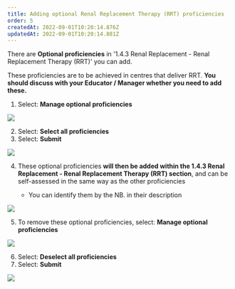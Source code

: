 ```yaml
---
title: Adding optional Renal Replacement Therapy (RRT) proficiencies​
order: 5
createdAt: 2022-09-01T10:20:14.876Z
updatedAt: 2022-09-01T10:20:14.881Z
---
```

There are **Optional proficiencies** in '1.4.3 Renal Replacement - Renal Replacement Therapy (RRT)' you can add. ​

These proficiencies are to be achieved in centres that deliver RRT. **You should discuss with your Educator / Manager whether you need to add these.​**

1. Select: **Manage optional proficiencies​**

![](/img/le-5-rrt-1.jpg)

2. Select: **Select all proficiencies​**
3. Select: **Submit​**

![](/img/le-5-rrt-2.jpg)

4. These optional proficiencies **will then be added within the 1.4.3 Renal Replacement - Renal Replacement Therapy (RRT) section**, and can be self-assessed in the same way as the other proficiencies ​

   * You can identify them by the NB. in their description

![](/img/le-5-rrt-3.jpg)

5. ​To remove these optional proficiencies, select: **Manage optional proficiencies​**

![](/img/le-5-rrt-1.jpg)

6. Select: **Deselect all proficiencies**​
7. Select: **Submit**​

![](/img/le-5-rrt-4.jpg)